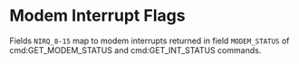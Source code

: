 # Modem Interrupt Flags

Fields `NIRQ_8-15` map to modem interrupts returned in field `MODEM_STATUS` of cmd:GET_MODEM_STATUS and cmd:GET_INT_STATUS commands.
